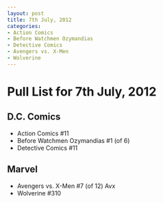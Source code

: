 ```yaml
---
layout: post
title: 7th July, 2012
categories:
- Action Comics
- Before Watchmen Ozymandias
- Detective Comics
- Avengers vs. X-Men
- Wolverine
---
```


# Pull List for 7th July, 2012

## D.C. Comics

* Action Comics #11
* Before Watchmen Ozymandias #1 (of 6)
* Detective Comics #11

## Marvel

* Avengers vs. X-Men #7 (of 12) Avx
* Wolverine #310